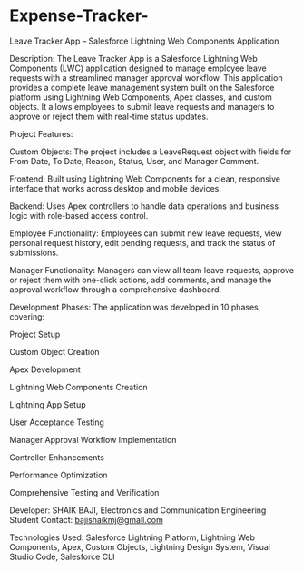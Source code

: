 # Expense-Tracker-
Leave Tracker App – Salesforce Lightning Web Components Application

Description:
The Leave Tracker App is a Salesforce Lightning Web Components (LWC) application designed to manage employee leave requests with a streamlined manager approval workflow. This application provides a complete leave management system built on the Salesforce platform using Lightning Web Components, Apex classes, and custom objects. It allows employees to submit leave requests and managers to approve or reject them with real-time status updates.

Project Features:

Custom Objects: The project includes a LeaveRequest object with fields for From Date, To Date, Reason, Status, User, and Manager Comment.

Frontend: Built using Lightning Web Components for a clean, responsive interface that works across desktop and mobile devices.

Backend: Uses Apex controllers to handle data operations and business logic with role-based access control.

Employee Functionality: Employees can submit new leave requests, view personal request history, edit pending requests, and track the status of submissions.

Manager Functionality: Managers can view all team leave requests, approve or reject them with one-click actions, add comments, and manage the approval workflow through a comprehensive dashboard.

Development Phases:
The application was developed in 10 phases, covering:

Project Setup

Custom Object Creation

Apex Development

Lightning Web Components Creation

Lightning App Setup

User Acceptance Testing

Manager Approval Workflow Implementation

Controller Enhancements

Performance Optimization

Comprehensive Testing and Verification

Developer:
SHAIK BAJI, Electronics and Communication Engineering Student
Contact: bajishaikmj@gmail.com

Technologies Used:
Salesforce Lightning Platform, Lightning Web Components, Apex, Custom Objects, Lightning Design System, Visual Studio Code, Salesforce CLI
